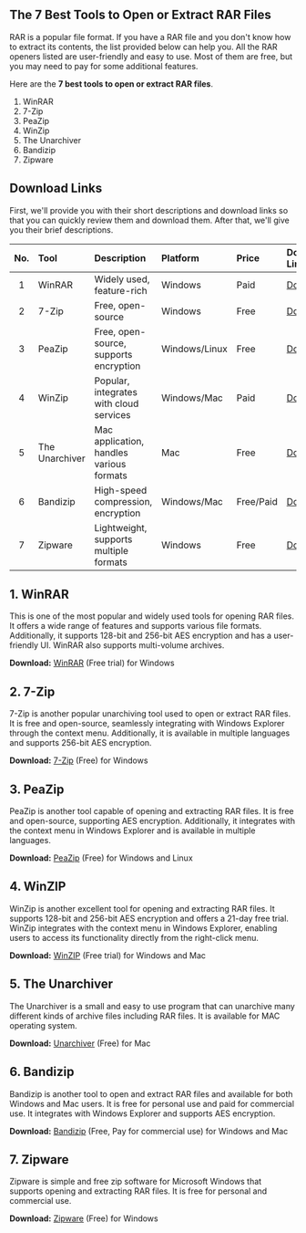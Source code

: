 ## The 7 Best Tools to Open or Extract RAR Files

RAR is a popular file format. If you have a RAR file and you don't know how to extract its contents, the list provided below can help you. All the RAR openers listed are user-friendly and easy to use. Most of them are free, but you may need to pay for some additional features.

Here are the **7 best tools to open or extract RAR files**.

1. WinRAR
1. 7-Zip
1. PeaZip
1. WinZip
1. The Unarchiver
1. Bandizip
1. Zipware

## Download Links

First, we'll provide you with their short descriptions and download links so that you can quickly review them and download them. After that, we'll give you their brief descriptions.

|No.|Tool|Description|Platform|Price|Download Link|
|:--:|:----|:----|:----|:----|:----|
|1|WinRAR|Widely used, feature-rich|Windows|Paid|[Download][1]|
|2|7-Zip|Free, open-source|Windows|Free|[Download][2]|
|3|PeaZip|Free, open-source, supports encryption|Windows/Linux|Free|[Download][3]|
|4|WinZip|Popular, integrates with cloud services|Windows/Mac|Paid|[Download][4]|
|5|The Unarchiver|Mac application, handles various formats|Mac|Free|[Download][5]|
|6|Bandizip|High-speed compression, encryption|Windows/Mac|Free/Paid|[Download][6]|
|7|Zipware|Lightweight, supports multiple formats|Windows|Free|[Download][7]|

## 1. WinRAR

This is one of the most popular and widely used tools for opening RAR files. It offers a wide range of features and supports various file formats. Additionally, it supports 128-bit and 256-bit AES encryption and has a user-friendly UI. WinRAR also supports multi-volume archives.

**Download:** [WinRAR][1] (Free trial) for Windows

## 2. 7-Zip

7-Zip is another popular unarchiving tool used to open or extract RAR files. It is free and open-source, seamlessly integrating with Windows Explorer through the context menu. Additionally, it is available in multiple languages and supports 256-bit AES encryption.

**Download:** [7-Zip][2] (Free) for Windows

## 3. PeaZip

PeaZip is another tool capable of opening and extracting RAR files. It is free and open-source, supporting AES encryption. Additionally, it integrates with the context menu in Windows Explorer and is available in multiple languages.

**Download:** [PeaZip][3] (Free) for Windows and Linux

## 4. WinZIP

WinZip is another excellent tool for opening and extracting RAR files. It supports 128-bit and 256-bit AES encryption and offers a 21-day free trial. WinZip integrates with the context menu in Windows Explorer, enabling users to access its functionality directly from the right-click menu.

**Download:** [WinZIP][4] (Free trial) for Windows and Mac

## 5. The Unarchiver

The Unarchiver is a small and easy to use program that can unarchive many different kinds of archive files including RAR files. It is available for MAC operating system.

**Download:** [Unarchiver][5] (Free) for Mac

## 6. Bandizip

Bandizip is another tool to open and extract RAR files and available for both Windows and Mac users. It is free for personal use and paid for commercial use. It integrates with Windows Explorer and supports AES encryption.

**Download:** [Bandizip][6] (Free, Pay for commercial use) for Windows and Mac

## 7. Zipware

Zipware is simple and free zip software for Microsoft Windows that supports opening and extracting RAR files. It is free for personal and commercial use.

**Download:** [Zipware][7] (Free) for Windows

[1]: https://www.win-rar.com/
[2]: https://7-zip.org/
[3]: https://peazip.github.io/
[4]: https://www.winzip.com/en/
[5]: https://theunarchiver.com/
[6]: https://en.bandisoft.com/bandizip/
[7]: https://www.zipware.org/
